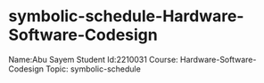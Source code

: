 # symbolic-schedule-Hardware-Software-Codesign


Name:Abu Sayem
Student Id:2210031
Course: Hardware-Software-Codesign
Topic: symbolic-schedule




